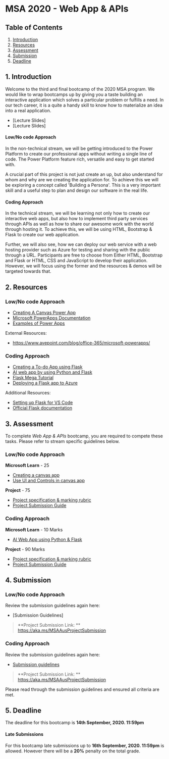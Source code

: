 # MSA 2020 - Web App & APIs
## Table of Contents

1. [Introduction](#1-Introduction)
2. [Resources](#2-Resources)
3. [Assessment](#3-Assessment)
4. [Submission](#4-Submission)
5. [Deadline](#5-Deadline)

## 1. Introduction
Welcome to the third and final bootcamp of the 2020 MSA program. We would like to wrap bootcamps up by giving you a taste building an interactive application which solves a particular problem or fulfills a need. In our tech career, it is a quite a handy skill to know how to materialize an idea into a real application. 

- [Lecture Slides]
- [Lecture Slides]

#### Low/No code Approach
In the non-technical stream, we will be getting introduced to the Power Platform to create our professional apps without writing a single line of code. The Power Platform feature rich, versatile and easy to get started with. 

A crucial part of this project is not just create an up, but also understand for whom and why are we creating the application for. To achieve this we will be exploring a concept called 'Building a Persona'. This is a very important skill and a useful step to plan and design our software in the real life. 

#### Coding Approach
In the technical stream, we will be learning not only how to create our interactive web apps, but also how to implement third party services through APIs as well as how to share our awesome work with the world through hosting it. To achieve this, we will be using HTML, Bootstrap & Flask to create our web application. 

Further, we will also see, how we can deploy our web service with a web hosting provider such as Azure for testing and sharing with the public through a URL. Participants are free to choose from Either HTML, Bootstrap and Flask or HTML, CSS and JavaScript to develop their application. However, we will focus using the former and the resources & demos will be targeted towards that. 

## 2. Resources

### Low/No code Approach
- [Creating A Canvas Power App](https://docs.microsoft.com/en-us/learn/paths/create-powerapps/)
- [Microsoft PowerApps Documentation](https://docs.microsoft.com/en-us/powerapps/)
- [Examples of Power Apps](https://powerusers.microsoft.com/t5/Community-App-Samples/bd-p/AppFeedbackGallery?sortby=kudos)

External Resources:
- https://www.avepoint.com/blog/office-365/microsoft-powerapps/


### Coding Approach
- [Creating a To-do App using Flask](https://github.com/JerryyZhu/todo_markdown)
- [AI web app by using Python and Flask](https://docs.microsoft.com/en-us/learn/modules/python-flask-build-ai-web-app/)
- [Flask Mega Tutorial](https://blog.miguelgrinberg.com/post/the-flask-mega-tutorial-part-i-hello-world)
- [Deploying a Flask app to Azure](https://www.youtube.com/watch?v=K_RTlbOOCts)

Additional Resources: 
- [Setting up Flask for VS Code](https://code.visualstudio.com/docs/python/tutorial-flask)
- [Official Flask documentation](https://flask.palletsprojects.com/en/1.1.x/tutorial/#tutorial)


## 3. Assessment
To complete *Web App & APIs* bootcamp, you are required to compete these tasks. Please refer to stream specific guidelines below. 

### Low/No code Approach
**Microsoft Learn** - 25
- [Creating a canvas app](https://docs.microsoft.com/en-us/learn/paths/create-powerapps/) 
- [Use UI and Controls in canvas app](https://docs.microsoft.com/en-us/learn/paths/ui-controls-canvas-app-powerapps/)

**Project** - 75
- [Project specification & marking rubric]()
- [Project Submission Guide]()

### Coding Approach
**Microsoft Learn** - 10 Marks
- [AI Web App using Python & Flask](https://docs.microsoft.com/en-us/learn/modules/python-flask-build-ai-web-app/) 

**Project** - 90 Marks 
- [Project specification & marking rubric]()
- [Project Submission Guide]()

## 4. Submission

### Low/No code Approach
Review the submission guidelines again here: 
- [Submission Guidelines]

> **Project Submission Link: ** https://aka.ms/MSAAusProjectSubmission

### Coding Approach
Review the submission guidelines again here: 
- [Submission guidelines](https://stdntpartners-my.sharepoint.com/:w:/g/personal/kaif_ahsan_studentambassadors_com/EfyYlZDMwJVCpQ8sAx3q8CcBc0U7W2p7k078oFh6DGmdgA?e=UsUqti)

> **Project Submission Link: ** https://aka.ms/MSAAusProjectSubmission

Please read through the submission guidelines and ensured all criteria are met. 

## 5. Deadline
The deadline for this bootcamp is **14th September, 2020. 11:59pm**

#### Late Submissions 
For this bootcamp late submissions up to **16th September, 2020. 11:59pm** is allowed. However there will be a **20%** penalty on the total grade.  